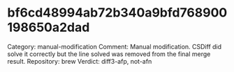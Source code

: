 # bf6cd48994ab72b340a9bfd768900198650a2dad

Category: manual-modification
Comment: Manual modification. CSDiff did solve it correctly but the line solved was removed from the final merge result.
Repository: brew
Verdict: diff3-afp, not-afn